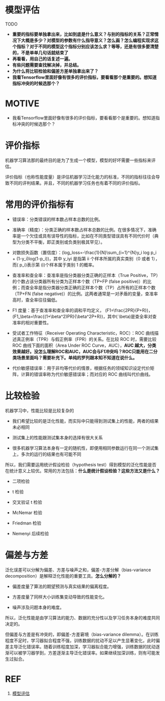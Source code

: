 # 模型评估

TODO

* **重要的指标要单独拿出来，比如到底是什么意义？与别的指标的关系？正常情况下大概是多少？对模型的参数有什么指导意义？怎么画？怎么编程实现求这个指标？对于不同的模型这个指标分别应该怎么求？等等，还是有很多要清楚的，不是单单几句话就结束了**
* **再看看，用自己的话复述一遍。**
* **有些问题需要查找解决掉，并总结。**
* **为什么将比较检验和偏差方差单独拿出来了？**
* **我看Tensorflow里面好像有很多的评价指标，要看看那个是重要的。想知道指标冲突的时候选那个？**



# MOTIVE

* 我看Tensorflow里面好像有很多的评价指标，要看看那个是重要的。想知道指标冲突的时候选那个？







# 评价指标


机器学习算法那的最终目的是为了生成一个模型，模型的好坏需要一些指标来评估。

评价指标（也称性能度量）是评估机器学习泛化能力的标准，不同的指标往往会导致不同的评判结果。并且，不同的机器学习任务也有着不同的评价指标。




# 常用的评价指标有






  * 错误率：分类错误的样本数占样本总数的比例。


  * 准确率（精度）：分类正确的样本数占样本总数的比例。在很多情况下，准确率是一个欠佳或具有误导性的指标，比如在不同类型错误具有不同代价时（典型为分类不平衡，即正类别或负类别极其罕见）。


  * 对数损失函数（置信度）：\(log\_loss=-\frac{1}{N}\sum_{i=1}^{N}y_i log p_i + (1-y_i)log(1-p_i)\)，其中 y_iy​i​​ 是指第 ii 个样本所属的真实类别（0 或者 1），而\( p_i\)表示第 \(i\)个样本属于类别 1 的概率。


  * 查准率和查全率：查准率是指分类器分类正确的正样本（True Positive，TP）的个数占该分类器所有分类为正样本个数（TP+FP (false positive)）的比例；而查全率是指分类器分类正确的正样本个数（TP）占所有的正样本个数（TP+FN (false negative)）的比例。这两者通常是一对矛盾的变量，查准率高时，查全率往往偏低。


  * F1 度量：基于查准率和查全率的调和平均定义， \(F1=\frac{2PR}{P+R}\)，\(F1_\beta=\frac{(1+\beta^2)PR}{\beta^2P+R}\)，其中\( \beta\)是查全率对查准率的相对重要性。


  * 受试者工作特征（Receiver Operating Characteristic，ROC）：ROC 曲线描述真正例率（TPR）与假正例率（FPR）的关系。在比较 ROC 时，需要比较 ROC 曲线下面的面积（Area Under ROC Curve，AUC），**AUC 越大，分类效果越好。没怎么理解ROC和AUC，AUC会与F1冲突吗？ROC只能用在二分类场景里面吗？需要补充下。单纯的罗列跟本知不知道在说什么。**


  * 代价敏感错误率：用于非均等代价的情景，根据任务的领域知识设定代价矩阵，计算的错误率称为代价敏感错误率；而对应的 ROC 曲线叫代价曲线。





# 比较检验


机器学习中，性能比较是比较复杂的




  * 我们希望比较的是泛化性能，而实际中只能得到测试集上的性能，两者的结果未必相同


  * 测试集上的性能跟测试集本身的选择有很大关系


  * 很多机器学习算法本身有一定的随机性，即便用相同参数运行在同一个测试集上，多次的运行的结果也有可能不同


所以，我们需要运用统计假设检验（hypothesis test）得到模型的泛化性能是否在统计意义上较优。常用的方法包括：**什么是统计假设检验？这些方法又是什么？**




  * 二项检验


  * t 检验


  * 交叉验证 t 检验


  * McNemar 检验


  * Friedman 检验


  * Nemenyi 后续检验





# 偏差与方差


泛化误差可以分解为偏差、方差与噪声之和，偏差-方差分解（bias-variance decomposition）是解释泛化性能的重要工具。**怎么分解的？**




  * 偏差度量了算法的期望预测与真实结果的偏离程度。


  * 方差度量了同样大小训练集变动导致的性能变化。


  * 噪声涉及问题本身的难度。


所以，泛化性能是由学习算法的能力、数据的充分性以及学习任务本身的难度共同决定的。

但偏差与方差是有冲突的，即偏差-方差窘境（bias-variance dilemma）。在训练程度不足时，学习器拟合程度不强，训练数据的扰动不足以产生显著变化，此时偏差主导泛化错误率。随着训练程度加深，学习器拟合能力增强，训练数据的扰动逐渐可以被学习器学到，方差逐渐主导泛化错误率。如果继续加深训练，则有可能发生过拟合。







# REF

1. [模型评估](https://feisky.xyz/machine-learning/basic/evaluation.html)
